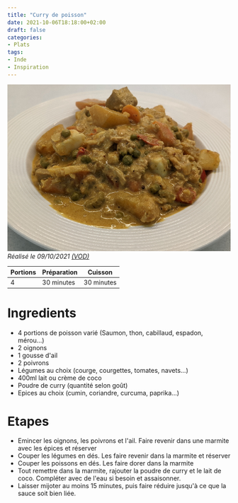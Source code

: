 ```yaml
---
title: "Curry de poisson"
date: 2021-10-06T18:18:00+02:00
draft: false
categories:
- Plats
tags:
- Inde
- Inspiration
---
```


![Curry de poisson](/illust/curry-poisson.jpg#center)
*Réalisé le 09/10/2021 [(VOD)](https://www.twitch.tv/videos/1177601752)*

| Portions | Préparation | Cuisson    |
|----------|-------------|------------|
| 4        | 30 minutes  | 30 minutes |

# Ingredients

- 4 portions de poisson varié (Saumon, thon, cabillaud, espadon, mérou...)
- 2 oignons
- 1 gousse d'ail
- 2 poivrons
- Légumes au choix (courge, courgettes, tomates, navets...)
- 400ml lait ou crème de coco
- Poudre de curry (quantité selon goût)
- Epices au choix (cumin, coriandre, curcuma, paprika...)

# Etapes

- Emincer les oignons, les poivrons et l'ail. Faire revenir dans une marmite avec les épices et réserver
- Couper les légumes en dés. Les faire revenir dans la marmite et réserver
- Couper les poissons en dés. Les faire dorer dans la marmite
- Tout remettre dans la marmite, rajouter la poudre de curry et le lait de coco. Compléter avec de l'eau si besoin et assaisonner.
- Laisser mijoter au moins 15 minutes, puis faire réduire jusqu'à ce que la sauce soit bien liée.
